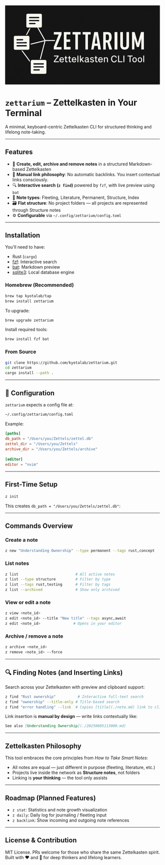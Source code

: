 ![logo](zettarium.jpg)

# `zettarium` – Zettelkasten in Your Terminal

A minimal, keyboard-centric Zettelkasten CLI for structured thinking and lifelong note-taking.

---

## Features

- 📄 **Create, edit, archive and remove notes** in a structured Markdown-based Zettelkasten
- 🔗 **Manual link philosophy**: No automatic backlinks. You insert contextual links consciously.
- 🔍 **Interactive search (`z find`)** powered by `fzf`, with live preview using `bat`
- 🧩 **Note types**: Fleeting, Literature, Permanent, Structure, Index
- 🗃️ **Flat structure**: No project folders — all projects are represented through Structure notes
- ⚙️ **Configurable** via `~/.config/zettarium/config.toml`

---

## Installation

You'll need to have:

- Rust (`cargo`)
- [fzf](https://github.com/junegunn/fzf): Interactive search
- [bat](https://github.com/sharkdp/bat): Markdown preview
- [sqlite3](https://www.sqlite.org/index.html): Local database engine

### Homebrew (Recommended)

```sh
brew tap kyotalab/tap
brew install zettarium
```

To upgrade:

```sh
brew upgrade zettarium
```

Install required tools:

```sh
brew install fzf bat
```

### From Source

```sh
git clone https://github.com/kyotalab/zettarium.git
cd zettarium
cargo install --path .
```

---

## 📁 Configuration

`zettarium` expects a config file at:

```bash
~/.config/zettarium/config.toml
```

Example:

```toml
[paths]
db_path = "/Users/you/Zettels/zettel.db"
zettel_dir = "/Users/you/Zettels"
archive_dir = "/Users/you/Zettels/archive"

[editor]
editor = "nvim"
```

---

## First-Time Setup

```sh
z init
```

This creates `db_path = "/Users/you/Zettels/zettel.db"`:

---

## Commands Overview

### Create a note

```bash
z new "Understanding Ownership" --type permanent --tags rust,concept
```

### List notes

```bash
z list                          # All active notes
z list --type structure         # Filter by type
z list --tags rust,testing      # Filter by tags
z list --archived               # Show only archived
```

### View or edit a note

```bash
z view <note_id>
z edit <note_id> --title "New title" --tags async,await
z edit <note_id>               # Opens in your editor
```

### Archive / remove a note

```bash
z archive <note_id>
z remove <note_id> --force
```

---

## 🔍 Finding Notes (and Inserting Links)

Search across your Zettelkasten with preview and clipboard support:

```bash
z find "Rust ownership"          # Interactive full-text search
z find "ownership" --title-only # Title-based search
z find "error handling" --link  # Copies [title](./note.md) link to clipboard
```

Link insertion is **manual by design** — write links contextually like:

```md
See also [Understanding Ownership](./20250605113000.md)
```

---

## Zettelkasten Philosophy

This tool embraces the core principles from *How to Take Smart Notes*:

- All notes are equal — just different in purpose (fleeting, literature, etc.)
- Projects live inside the network as **Structure notes**, not folders
- Linking is **your thinking** — the tool only assists

---

## Roadmap (Planned Features)

- `z stat`: Statistics and note growth visualization
- `z daily`: Daily log for journaling / fleeting input
- `z backlink`: Show incoming and outgoing note references

---

## License & Contribution

MIT License. PRs welcome for those who share the same Zettelkasten spirit.
Built with ❤️ and 🦀 for deep thinkers and lifelong learners.